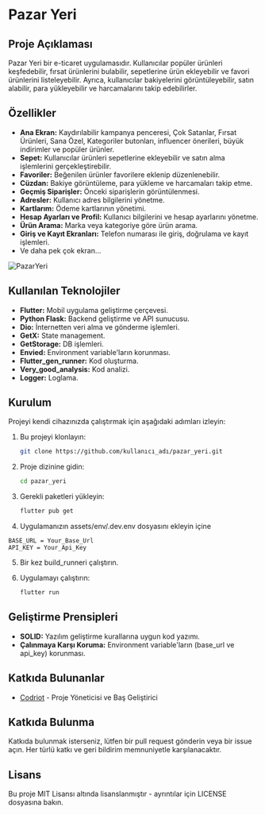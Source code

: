 # Pazar Yeri

## Proje Açıklaması
Pazar Yeri bir e-ticaret uygulamasıdır. Kullanıcılar popüler ürünleri keşfedebilir, fırsat ürünlerini bulabilir, sepetlerine ürün ekleyebilir ve favori ürünlerini listeleyebilir. Ayrıca, kullanıcılar bakiyelerini görüntüleyebilir, satın alabilir, para yükleyebilir ve harcamalarını takip edebilirler.

## Özellikler
- **Ana Ekran:** Kaydırılabilir kampanya penceresi, Çok Satanlar, Fırsat Ürünleri, Sana Özel, Kategoriler butonları, influencer önerileri, büyük indirimler ve popüler ürünler.
- **Sepet:** Kullanıcılar ürünleri sepetlerine ekleyebilir ve satın alma işlemlerini gerçekleştirebilir.
- **Favoriler:** Beğenilen ürünler favorilere eklenip düzenlenebilir.
- **Cüzdan:** Bakiye görüntüleme, para yükleme ve harcamaları takip etme.
- **Geçmiş Siparişler:** Önceki siparişlerin görüntülenmesi.
- **Adresler:** Kullanıcı adres bilgilerini yönetme.
- **Kartlarım:** Ödeme kartlarının yönetimi.
- **Hesap Ayarları ve Profil:** Kullanıcı bilgilerini ve hesap ayarlarını yönetme.
- **Ürün Arama:** Marka veya kategoriye göre ürün arama.
- **Giriş ve Kayıt Ekranları:** Telefon numarası ile giriş, doğrulama ve kayıt işlemleri.
- Ve daha pek çok ekran... 

  
![PazarYeri](https://github.com/user-attachments/assets/96440fdc-1aee-47ef-a15c-86805ae7c315)

## Kullanılan Teknolojiler
- **Flutter:** Mobil uygulama geliştirme çerçevesi.
- **Python Flask:** Backend geliştirme ve API sunucusu.
- **Dio:** İnternetten veri alma ve gönderme işlemleri.
- **GetX:** State management.
- **GetStorage:** DB işlemleri.
- **Envied:** Environment variable'ların korunması.
- **Flutter_gen_runner:** Kod oluşturma.
- **Very_good_analysis:** Kod analizi.
- **Logger:** Loglama.

## Kurulum
Projeyi kendi cihazınızda çalıştırmak için aşağıdaki adımları izleyin:

1. Bu projeyi klonlayın:
    ```bash
    git clone https://github.com/kullanıcı_adı/pazar_yeri.git
    ```

2. Proje dizinine gidin:
    ```bash
    cd pazar_yeri
    ```

3. Gerekli paketleri yükleyin:
    ```bash
    flutter pub get
    ```
4. Uygulamanızın assets/env/.dev.env dosyasını ekleyin içine 
```
BASE_URL = Your_Base_Url
API_KEY = Your_Api_Key
```

5. Bir kez build_runneri çalıştırın.

6. Uygulamayı çalıştırın:
    ```bash
    flutter run
    ```



## Geliştirme Prensipleri
- **SOLID:** Yazılım geliştirme kurallarına uygun kod yazımı.
- **Çalınmaya Karşı Koruma:** Environment variable'ların (base_url ve api_key) korunması.

## Katkıda Bulunanlar
- [Codriot](github.com/codriot) - Proje Yöneticisi ve Baş Geliştirici

## Katkıda Bulunma
Katkıda bulunmak isterseniz, lütfen bir pull request gönderin veya bir issue açın. Her türlü katkı ve geri bildirim memnuniyetle karşılanacaktır.

## Lisans
Bu proje MIT Lisansı altında lisanslanmıştır - ayrıntılar için LICENSE dosyasına bakın.
